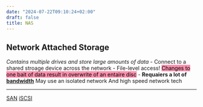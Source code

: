 ```yaml
---
date: "2024-07-22T09:10:24+02:00"
draft: false
title: NAS
---
```


## Network Attached Storage

*Contains multiple drives and store large amounts of data* - Connect to
a shared stroage device across the network - File-level access!
<mark style="background: #FF5582A6;">Changes to one bait of data result
in overwrite of an entaire disc</mark> - **Requaiers a lot of
[bandwidth](/Network/Phisicall/bandwidth)** May use an
isolated network And high speed network tech

------------------------------------------------------------------------

[SAN](/Network/Data/SAN) [iSCSI](/iSCSI)
